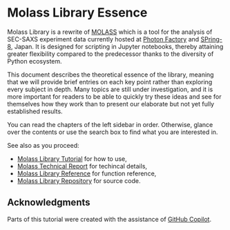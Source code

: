 # Molass Library Essence

Molass Library is a rewrite of [MOLASS](https://pfwww.kek.jp/saxs/MOLASSE.html) which is a tool for the analysis of SEC-SAXS experiment data currently hosted at [Photon Factory](https://www2.kek.jp/imss/pf/eng/) and [SPring-8](http://www.spring8.or.jp/en/), Japan. It is designed for scripting in Jupyter notebooks, thereby attaining greater flexibility compared to the predecessor thanks to the diversity of Python ecosystem.

This document describes the theoretical essence of the library, meaning that we will provide brief entries on each key point rather than exploring every subject in depth. Many topics are still under investigation, and it is more important for readers to be able to quickly try these ideas and see for themselves how they work than to present our elaborate but not yet fully established results.

You can read the chapters of the left sidebar in order. Otherwise, glance over the contents or use the search box to find what you are interested in.

See also as you proceed:

* [Molass Library Tutorial](https://nshimizu0721.github.io/molass-tutorial/) for how to use,
* [Molass Technical Report](https://freesemt.github.io/molass-technical/) for techincal details,
* [Molass Library Reference](https://nshimizu0721.github.io/molass-library/) for function reference,
* [Molass Library Repository](https://github.com/nshimizu0721/molass-library) for source code.

## Acknowledgments

Parts of this tutorial were created with the assistance of [GitHub Copilot](https://github.com/features/copilot).